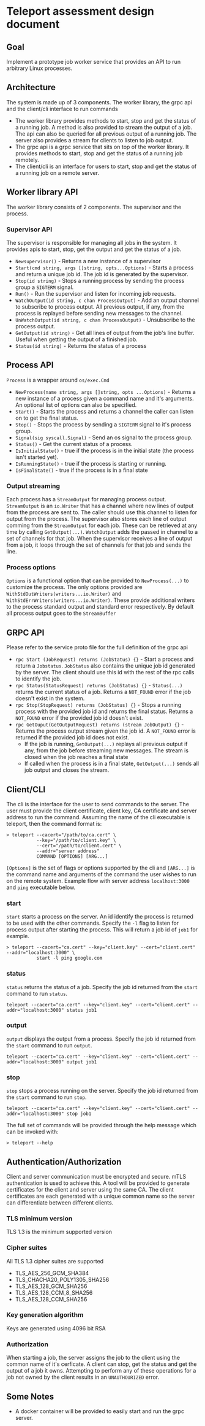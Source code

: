 # Teleport assessment design document

## Goal
Implement a prototype job worker service that provides an API to run arbitrary
Linux processes.

## Architecture
The system is made up of 3 components. The worker library, the grpc api and the client/cli interface to run commands
* The worker library provides methods to start, stop and get the status of a running job.
A method is also provided to stream the output of a job. The api can also be queried for all previous output of a running job. The server also provides a stream for clients to listen to job output.
* The grpc api is a grpc service that sits on top of the worker library. It provides methods to start, stop and get the status of a running job remotely. 
* The client/cli is an interface for users to start, stop and get the status of a running job on a remote server.

## Worker library API
The worker library consists of 2 components. The supervisor and the process.
### Supervisor API
The supervisor is responsible for managing all jobs in the system. It provides apis to start, stop, get the output and get the status of a job. 
* `Newsupervisor()` - Returns a new instance of a supervisor
* `Start(cmd string, args []string, opts...Options)` - Starts a process and return a unique job id. The job id is generated by the supervisor.
* `Stop(id string)` - Stops a running process by sending the process group a `SIGTERM` signal.
* `Run()` - Run the supervisor and listen for incoming job requests.
* `WatchOutput(id string, c chan ProcessOutput)` - Add an output channel to subscribe to process output. All previous output, if any, from the process is replayed before sending new messages to the channel.
* `UnWatchOutput(id string, c chan ProcessOutput)` - Unsubscribe to the process output.
* `GetOutput(id string)` - Get all lines of output from the job's line buffer. Useful when getting the output of a finished job.
* `Status(id string)` - Returns the status of a process


## Process API
`Process` is a wrapper around `os/exec.Cmd`
* `NewProcess(name string, args []string, opts ...Options)` - Returns a new instance of a process given a command name and it's arguments. An optional list of options can also be specified.
* `Start()` - Starts the process and returns a channel the caller can listen on to get the final status.
* `Stop()` - Stops the process by sending a `SIGTERM` signal to it's process group.
* `Signal(sig syscall.Signal)` - Send an os signal to the process group.
* `Status()` - Get the current status of a process.
* `IsInitialState()` - true if the process is in the initial state (the process isn't started yet).
* `IsRunningState()` - true if the process is starting or running.
* `IsFinalState()` - true if the process is in a final state

### Output streaming
Each process has a `StreamOutput` for managing process output. `StreamOutput` is an `io.Writer` that has a channel where new lines of output from the process are sent to. The caller should use this channel to listen for output from the process. The supervisor also stores each line of output comming from the `StreamOutput` for each job. These can be retrieved at any time by calling `GetOutput(...)`. `WatchOutput` adds the passed in channel to a set of channels for that job. When the supervisor receives a line of output from a job, it loops through the set of channels for that job and sends the line.

### Process options
`Options` is a functional option that can be provided to `NewProcess(...)` to customize the process. The only options provided are `WithStdOutWriters(writers...io.Writer)` and `WithStdErrWriters(writers...io.Writer)`. These provide additional writers to the process standard output and standard error respectively. By default all process output goes to the `StreamBuffer`

## GRPC API
Please refer to the service proto file for the full definition of the grpc api
* `rpc Start (JobRequest) returns (JobStatus) {}` - Start a process and return a `Jobstatus`. `JobStatus` also contains the unique job id generated by the server. The client should use this id with the rest of the rpc calls to identify the job. 
* `rpc Status(StatusRequest) returns (JobStatus) {}` - `Status(...)` returns the current status of a job. Returns a `NOT_FOUND` error if the job doesn't exist in the system.
* `rpc Stop(StopRequest) returns (JobStatus) {}` - Stops a running process with the provided job id and returns the final status. Returns a `NOT_FOUND` error if the provided job id doesn't exist.
* `rpc GetOuput(GetOutputRequest) returns (stream JobOutput) {}` - Returns the process output stream given the job id. A `NOT_FOUND` error is returned if the provided job id does not exist. 
    * If the job is running, `GetOutput(...)` replays all previous output if any, from the job before streaming new messages. The stream is closed when the job reaches a final state
    * If called when the process is in a final state, `GetOutput(...)` sends all job output and closes the stream.
    
## Client/CLI
The cli is the interface for the user to send commands to the server. The user must provide the client certificate, client key, CA certificate and server address to run the command. Assuming the name of the cli executable is teleport, then the command format is: 
```shell
> teleport --cacert="/path/to/ca.cert" \
           --key="/path/to/client.key" \ 
           --cert="/path/to/client.cert" \
           --addr="server address" 
           COMMAND [OPTIONS] [ARG...]
 ```
`[Options]` is the set of flags or options supported by the cli and `[ARG...]` is the command name and arguments of the command the user wishes to run on the remote system. Example flow with server address `localhost:3000` and `ping` executable below. 
### start 
`start` starts a process on the server. An id identify the process is returned to be used with the other commands. Specify the `-l` flag to listen for process output after starting the process. This will return a job id of `job1` for example.
```shell
> teleport --cacert="ca.cert" --key="client.key" --cert="client.cert" --addr="localhost:3000" \
           start -l ping google.com
```
### status
`status` returns the status of a job. Specify the job id returned from the `start` command to run `status`.
```shell
teleport --cacert="ca.cert" --key="client.key" --cert="client.cert" --addr="localhost:3000" status job1
```
### output
`output` displays the output from a process. Specify the job id returned from the `start` command to run `output`.
```shell
teleport --cacert="ca.cert" --key="client.key" --cert="client.cert" --addr="localhost:3000" output job1
```
### stop
`stop` stops a process running on the server. Specify the job id returned from the `start` command to run `stop`.
```shell
teleport --cacert="ca.cert" --key="client.key" --cert="client.cert" --addr="localhost:3000" stop job1
```
The full set of commands will be provided through the help message which can be invoked with:
```shell
> teleport --help
```

## Authentication/Authorization
Client and server communication must be encrypted and secure. mTLS authentication is used to achieve this. A tool will be provided to generate certificates for the client and server using the same CA. The client certificates are each generated with a unique common name so the server can differentiate between different clients.
### TLS minimum version
TLS 1.3 is the minimum supported version
### Cipher suites
All TLS 1.3 cipher suites are supported
* TLS_AES_256_GCM_SHA384
* TLS_CHACHA20_POLY1305_SHA256
* TLS_AES_128_GCM_SHA256
* TLS_AES_128_CCM_8_SHA256
* TLS_AES_128_CCM_SHA256
### Key generation algorithm
Keys are generated using 4096 bit RSA

### Authorization
When starting a job, the server assigns the job to the client using the common name of it's cerficate. A client can stop, get the status and get the output of a job it owns. Attempting to perform any of these operations for a job not owned by the client results in an `UNAUTHOURIZED` error.

## Some Notes
* A docker container will be provided to easily start and run the grpc server.

